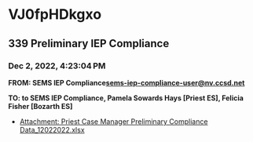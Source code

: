 # VJ0fpHDkgxo
## 339 Preliminary IEP Compliance
### Dec 2, 2022, 4:23:04 PM
**FROM: SEMS IEP Compliance<sems-iep-compliance-user@nv.ccsd.net>**

**TO: to SEMS IEP Compliance, Pamela Sowards Hays [Priest ES], Felicia Fisher [Bozarth ES]**






* [Attachment: Priest Case Manager Preliminary Compliance Data_12022022.xlsx](VJ0fpHDkgxo-attachment-1.xlsx)
